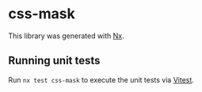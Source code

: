 # css-mask

This library was generated with [Nx](https://nx.dev).

## Running unit tests

Run `nx test css-mask` to execute the unit tests via [Vitest](https://vitest.dev/).
